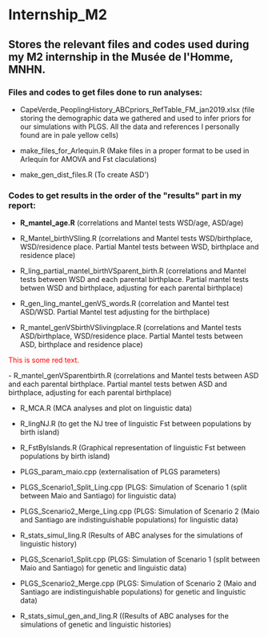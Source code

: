 # Internship_M2
## Stores the relevant files and codes used during my M2 internship in the Musée de l'Homme, MNHN.
### Files and codes to get files done to run analyses:
- CapeVerde_PeoplingHistory_ABCpriors_RefTable_FM_jan2019.xlsx (file storing the demographic data we gathered and used to infer priors for our simulations with PLGS. All the data and references I personally found are in pale yellow cells)

- make_files_for_Arlequin.R (Make files in a proper format to be used in Arlequin for AMOVA and Fst claculations)

- make_gen_dist_files.R (To create ASD')


### Codes to get results in the order of the "results" part in my report:
- <b>R_mantel_age.R</b> (correlations and Mantel tests WSD/age, ASD/age)

- R_Mantel_birthVSling.R (correlations and Mantel tests WSD/birthplace, WSD/residence place. Partial Mantel tests between WSD, birthplace and residence place)

- R_ling_partial_mantel_birthVSparent_birth.R (correlations and Mantel tests between WSD and each parental birthplace. Partial mantel tests betwen WSD and birthplace, adjusting for each parental birthplace)

- R_gen_ling_mantel_genVS_words.R (correlation and Mantel test ASD/WSD. Partial Mantel test adjusting for the birthplace)

- R_mantel_genVSbirthVSlivingplace.R (correlations and Mantel tests ASD/birthplace, WSD/residence place. Partial Mantel tests between ASD, birthplace and residence place)
<p style='color:red'>This is some red text.</p>
- R_mantel_genVSparentbirth.R (correlations and Mantel tests between ASD and each parental birthplace. Partial mantel tests betwen ASD and birthplace, adjusting for each parental birthplace)

- R_MCA.R (MCA analyses and plot on linguistic data)

- R_lingNJ.R (to get the NJ tree of linguistic Fst between populations by birth island)

- R_FstByIslands.R (Graphical representation of linguistic Fst between populations by birth island)

- PLGS_param_maio.cpp (externalisation of PLGS parameters)

- PLGS_Scenario1_Split_Ling.cpp (PLGS: Simulation of Scenario 1 (split between Maio and Santiago) for linguistic data)

- PLGS_Scenario2_Merge_Ling.cpp (PLGS: Simulation of Scenario 2 (Maio and Santiago are indistinguishable populations) for linguistic data)

- R_stats_simul_ling.R (Results of ABC analyses for the simulations of linguistic history)

- PLGS_Scenario1_Split.cpp (PLGS: Simulation of Scenario 1 (split between Maio and Santiago) for genetic and linguistic data)

- PLGS_Scenario2_Merge.cpp (PLGS: Simulation of Scenario 2 (Maio and Santiago are indistinguishable populations) for genetic and linguistic data)

- R_stats_simul_gen_and_ling.R ((Results of ABC analyses for the simulations of genetic and linguistic histories)
